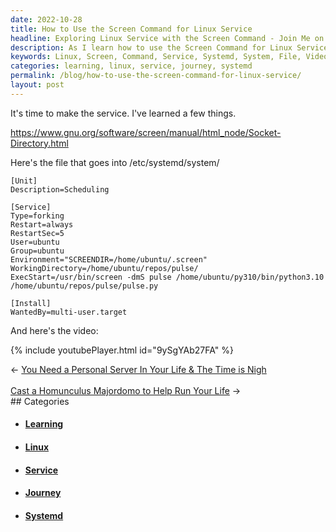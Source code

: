 ```yaml
---
date: 2022-10-28
title: How to Use the Screen Command for Linux Service
headline: Exploring Linux Service with the Screen Command - Join Me on My Journey!
description: As I learn how to use the Screen Command for Linux Service, I'm documenting my journey with a blog post. I've written a file to be placed in /etc/systemd/system/ and have watched a video to help me better understand the process. Come join me as I explore this new technology!
keywords: Linux, Screen, Command, Service, Systemd, System, File, Video, Explore, Technology, Learning, Journey, Documentation
categories: learning, linux, service, journey, systemd
permalink: /blog/how-to-use-the-screen-command-for-linux-service/
layout: post
---
```



It's time to make the service. I've learned a few things.

https://www.gnu.org/software/screen/manual/html_node/Socket-Directory.html

Here's the file that goes into /etc/systemd/system/

    [Unit]
    Description=Scheduling

    [Service]
    Type=forking
    Restart=always
    RestartSec=5
    User=ubuntu
    Group=ubuntu
    Environment="SCREENDIR=/home/ubuntu/.screen"
    WorkingDirectory=/home/ubuntu/repos/pulse/
    ExecStart=/usr/bin/screen -dmS pulse /home/ubuntu/py310/bin/python3.10 /home/ubuntu/repos/pulse/pulse.py

    [Install]
    WantedBy=multi-user.target

And here's the video:

{% include youtubePlayer.html id="9ySgYAb27FA" %}


<div class="arrow-links"><div class="post-nav-prev"><span class="arrow">&larr;&nbsp;</span><a href="/blog/you-need-a-personal-server-in-your-life-the-time-is-nigh/">You Need a Personal Server In Your Life & The Time is Nigh</a></div> &nbsp; <div class="post-nav-next"><a href="/blog/cast-a-homunculus-majordomo-to-help-run-your-life/">Cast a Homunculus Majordomo to Help Run Your Life</a><span class="arrow">&nbsp;&rarr;</span></div></div>
## Categories

<ul>
<li><h4><a href='/learning/'>Learning</a></h4></li>
<li><h4><a href='/linux/'>Linux</a></h4></li>
<li><h4><a href='/service/'>Service</a></h4></li>
<li><h4><a href='/journey/'>Journey</a></h4></li>
<li><h4><a href='/systemd/'>Systemd</a></h4></li></ul>